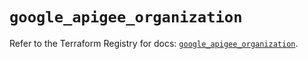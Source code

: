 # `google_apigee_organization`

Refer to the Terraform Registry for docs: [`google_apigee_organization`](https://registry.terraform.io/providers/hashicorp/google/5.12.0/docs/resources/apigee_organization).
